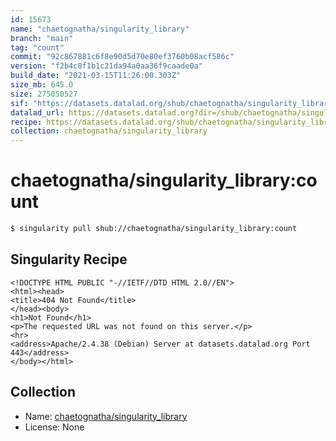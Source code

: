 ```yaml
---
id: 15673
name: "chaetognatha/singularity_library"
branch: "main"
tag: "count"
commit: "92c867881c6f8e90d5d70e80ef3760b08acf586c"
version: "f2b4c8f1b1c21da94a0aa36f9caade0a"
build_date: "2021-03-15T11:26:00.303Z"
size_mb: 645.0
size: 275050527
sif: "https://datasets.datalad.org/shub/chaetognatha/singularity_library/count/2021-03-15-92c86788-f2b4c8f1/f2b4c8f1b1c21da94a0aa36f9caade0a.sif"
datalad_url: https://datasets.datalad.org?dir=/shub/chaetognatha/singularity_library/count/2021-03-15-92c86788-f2b4c8f1/
recipe: https://datasets.datalad.org/shub/chaetognatha/singularity_library/count/2021-03-15-92c86788-f2b4c8f1/Singularity
collection: chaetognatha/singularity_library
---
```


# chaetognatha/singularity_library:count

```bash
$ singularity pull shub://chaetognatha/singularity_library:count
```

## Singularity Recipe

```singularity
<!DOCTYPE HTML PUBLIC "-//IETF//DTD HTML 2.0//EN">
<html><head>
<title>404 Not Found</title>
</head><body>
<h1>Not Found</h1>
<p>The requested URL was not found on this server.</p>
<hr>
<address>Apache/2.4.38 (Debian) Server at datasets.datalad.org Port 443</address>
</body></html>
```

## Collection

 - Name: [chaetognatha/singularity_library](https://github.com/chaetognatha/singularity_library)
 - License: None


